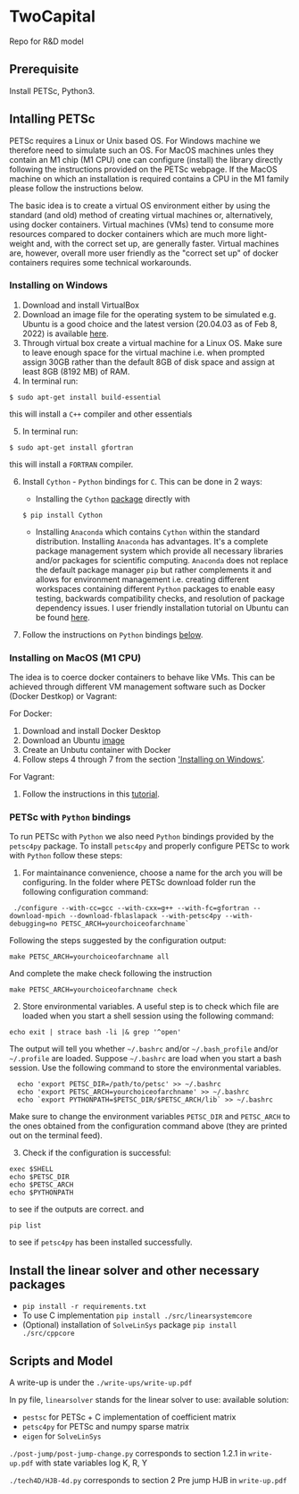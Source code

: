 # TwoCapital
Repo for R&amp;D model

## Prerequisite

Install PETSc, Python3.

## Intalling PETSc 

PETSc requires a Linux or Unix based OS. For Windows machine we therefore need to simulate such an OS. For MacOS machines unles they contain an M1 chip (M1 CPU) one can configure (install) the library directly following the instructions provided on the PETSc webpage. If the MacOS machine on which an installation is required contains a CPU in the M1 family please follow the instructions below. 

The basic idea is to create a virtual OS environment either by using the standard (and old) method of creating virtual machines or, alternatively, using docker containers. Virtual machines (VMs) tend to consume more resources compared to docker containers which are much more light-weight and, with the correct set up, are generally faster. Virtual machines are, however, overall more user friendly as the "correct set up" of docker containers requires some technical workarounds. 


### <a name="windows"></a>Installing on Windows

1. Download and install VirtualBox
2. Download an image file for the operating system to be simulated e.g. Ubuntu is a good choice and the latest version (20.04.03 as of Feb 8, 2022) is available [here](https://ubuntu.com/download/desktop).
3. Through virtual box create a virtual machine for a Linux OS. Make sure to leave enough space for the virtual machine i.e. when prompted assign 30GB rather than the default 8GB of disk space and assign at least 8GB (8192 MB) of RAM.
4. In terminal run: 

  `$ sudo apt-get install build-essential`

  this will install a `C++` compiler and other essentials

5. In terminal run: 

  `$ sudo apt-get install gfortran`

  this will install a `FORTRAN` compiler.

6. Install `Cython` - `Python` bindings for `C`. This can be done in 2 ways:
    - Installing the `Cython` [package](https://cython.readthedocs.io/en/stable/src/quickstart/install.html) directly with

    `$ pip install Cython` 
    - Installing `Anaconda` which contains `Cython` within the standard distribution. Installing `Anaconda` has advantages. It's a complete package management system which provide all necessary libraries and/or packages for scientific computing. `Anaconda` does not replace the default package manager `pip` but rather complements it and allows for environment management i.e. creating different workspaces containing different `Python` packages to enable easy testing, backwards compatibility checks, and resolution of package dependency issues. I user friendly installation tutorial on Ubuntu can be found [here](https://phoenixnap.com/kb/how-to-install-anaconda-ubuntu-18-04-or-20-04).

7. Follow the instructions on `Python` bindings [below](#python_bindings). 



### Installing on MacOS (M1 CPU)
The idea is to coerce docker containers to behave like VMs. This can be achieved through different VM management software such as Docker (Docker Destkop) or Vagrant:

For Docker:

1. Download and install Docker Desktop
2. Download an Ubuntu [image](https://hub.docker.com/_/ubuntu)
3. Create an Unbutu container with Docker
4. Follow steps 4 through 7 from the section ['Installing on Windows'](#windows).


For Vagrant:
1. Follow the instructions in this [tutorial](https://medium.com/nerd-for-tech/developing-on-apple-m1-silicon-with-virtual-environments-4f5f0765fd2f).


### <a name="python_bindings"></a> PETSc  with `Python` bindings

To run PETSc with `Python` we also need `Python` bindings provided by the `petsc4py` package. To install `petsc4py` and properly configure PETSc to work with `Python` follow these steps:

1. For maintainance convenience, choose a name for the arch you will be configuring. In the folder where PETSc download folder run the following configuration command:

```
 ./configure --with-cc=gcc --with-cxx=g++ --with-fc=gfortran --download-mpich --download-fblaslapack --with-petsc4py --with-debugging=no PETSC_ARCH=yourchoiceofarchname`
```
Following the steps suggested by the configuration output:
```
make PETSC_ARCH=yourchoiceofarchname all
```
And complete the make check following the instruction
```
make PETSC_ARCH=yourchoiceofarchname check
```


2. Store environmental variables. A useful step is to check which file are loaded when you start a shell session using the following command:

```
echo exit | strace bash -li |& grep '^open'
```

The output will tell you whether `~/.bashrc` and/or `~/.bash_profile` and/or `~/.profile` are loaded.
Suppose `~/.bashrc` are load when you start a bash session. Use the following command to store the environmental variables.

```
  echo 'export PETSC_DIR=/path/to/petsc' >> ~/.bashrc
  echo 'export PETSC_ARCH=yourchoiceofarchname' >> ~/.bashrc
  echo `export PYTHONPATH=$PETSC_DIR/$PETSC_ARCH/lib` >> ~/.bashrc
```

Make sure to change the environment variables `PETSC_DIR` and `PETSC_ARCH` to the ones obtained from the configuration command above (they are printed out on the terminal feed).

3. Check if the configuration is successful: 
```
exec $SHELL
echo $PETSC_DIR
echo $PETSC_ARCH
echo $PYTHONPATH
```
to see if the outputs are correct. and
```
pip list
```
to see if `petsc4py` has been installed successfully.



## Install the linear solver and other necessary packages


- `pip install -r requirements.txt`
- To use C implementation `pip install ./src/linearsystemcore`
- (Optional) installation of `SolveLinSys` package `pip install ./src/cppcore`

## Scripts and Model

A write-up is under the `./write-ups/write-up.pdf`

In py file, `linearsolver` stands for the linear solver to use: 
available solution:

- `pestsc` for PETSc + C implementation of coefficient matrix
- `petsc4py` for PETSc and numpy sparse matrix
- `eigen` for `SolveLinSys`



`./post-jump/post-jump-change.py` corresponds to section 1.2.1 in `write-up.pdf` with state variables log K, R, Y

`./tech4D/HJB-4d.py` corresponds to section 2 Pre jump HJB in `write-up.pdf`


